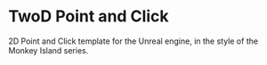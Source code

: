 # TwoD Point and Click

2D Point and Click template for the Unreal engine, in the style of the Monkey Island series.